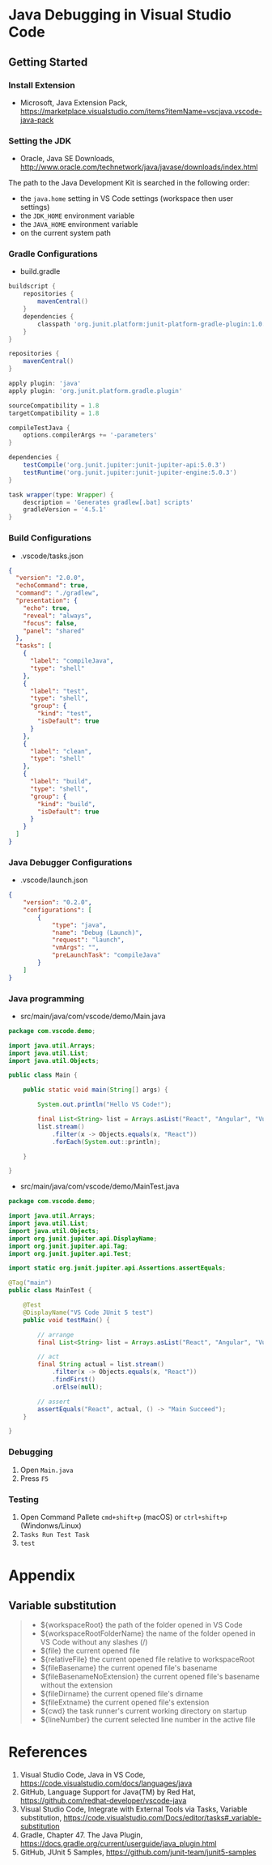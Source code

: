 # Java Debugging in Visual Studio Code 

## Getting Started

### Install Extension

* Microsoft, Java Extension Pack, https://marketplace.visualstudio.com/items?itemName=vscjava.vscode-java-pack

### Setting the JDK

* Oracle, Java SE Downloads, http://www.oracle.com/technetwork/java/javase/downloads/index.html

The path to the Java Development Kit is searched in the following order:

* the `java.home` setting in VS Code settings (workspace then user settings)
* the `JDK_HOME` environment variable
* the `JAVA_HOME` environment variable
* on the current system path

### Gradle Configurations

* build.gradle
```groovy
buildscript {
    repositories {
        mavenCentral()
    }
    dependencies {
        classpath 'org.junit.platform:junit-platform-gradle-plugin:1.0.3'
    }
}

repositories {
    mavenCentral()
}

apply plugin: 'java'
apply plugin: 'org.junit.platform.gradle.plugin'

sourceCompatibility = 1.8
targetCompatibility = 1.8

compileTestJava {
    options.compilerArgs += '-parameters'
}

dependencies {
    testCompile('org.junit.jupiter:junit-jupiter-api:5.0.3')
    testRuntime('org.junit.jupiter:junit-jupiter-engine:5.0.3')
}

task wrapper(type: Wrapper) {
    description = 'Generates gradlew[.bat] scripts'
    gradleVersion = '4.5.1'
}
```

### Build Configurations

* .vscode/tasks.json
```json
{
  "version": "2.0.0",
  "echoCommand": true,
  "command": "./gradlew",
  "presentation": {
    "echo": true,
    "reveal": "always",
    "focus": false,
    "panel": "shared"
  },
  "tasks": [
    {
      "label": "compileJava",
      "type": "shell"
    },
    {
      "label": "test",
      "type": "shell",
      "group": {
        "kind": "test",
        "isDefault": true
      }
    },
    {
      "label": "clean",
      "type": "shell"
    },
    {
      "label": "build",
      "type": "shell",
      "group": {
        "kind": "build",
        "isDefault": true
      }
    }
  ]
}
```

### Java Debugger Configurations

* .vscode/launch.json
```json
{
    "version": "0.2.0",
    "configurations": [
        {
            "type": "java",
            "name": "Debug (Launch)",
            "request": "launch",
            "vmArgs": "",
            "preLaunchTask": "compileJava"
        }
    ]
}
```

### Java programming

* src/main/java/com/vscode/demo/Main.java
```java
package com.vscode.demo;

import java.util.Arrays;
import java.util.List;
import java.util.Objects;

public class Main {

    public static void main(String[] args) {

        System.out.println("Hello VS Code!");

        final List<String> list = Arrays.asList("React", "Angular", "Vue");
        list.stream()
            .filter(x -> Objects.equals(x, "React"))
            .forEach(System.out::println);

    }

}
```

* src/main/java/com/vscode/demo/MainTest.java
```java
package com.vscode.demo;

import java.util.Arrays;
import java.util.List;
import java.util.Objects;
import org.junit.jupiter.api.DisplayName;
import org.junit.jupiter.api.Tag;
import org.junit.jupiter.api.Test;

import static org.junit.jupiter.api.Assertions.assertEquals;

@Tag("main")
public class MainTest {

    @Test
    @DisplayName("VS Code JUnit 5 test")
    public void testMain() {

        // arrange
        final List<String> list = Arrays.asList("React", "Angular", "Vue");

        // act
        final String actual = list.stream()
            .filter(x -> Objects.equals(x, "React"))
            .findFirst()
            .orElse(null);

        // assert
        assertEquals("React", actual, () -> "Main Succeed");
    }

}
```

### Debugging

1. Open `Main.java`
1. Press `F5`

### Testing

1. Open Command Pallete `cmd+shift+p` (macOS) or `ctrl+shift+p` (Windonws/Linux)
1. `Tasks Run Test Task`
1. `test`


# Appendix

## Variable substitution

> * ${workspaceRoot} the path of the folder opened in VS Code
> * ${workspaceRootFolderName} the name of the folder opened in VS Code without any slashes (/)
> * ${file} the current opened file
> * ${relativeFile} the current opened file relative to workspaceRoot
> * ${fileBasename} the current opened file's basename
> * ${fileBasenameNoExtension} the current opened file's basename without the extension
> * ${fileDirname} the current opened file's dirname
> * ${fileExtname} the current opened file's extension
> * ${cwd} the task runner's current working directory on startup
> * ${lineNumber} the current selected line number in the active file


# References

1. Visual Studio Code, Java in VS Code, https://code.visualstudio.com/docs/languages/java
1. GitHub, Language Support for Java(TM) by Red Hat, https://github.com/redhat-developer/vscode-java
1. Visual Studio Code, Integrate with External Tools via Tasks, Variable substitution, https://code.visualstudio.com/Docs/editor/tasks#_variable-substitution
1. Gradle, Chapter 47. The Java Plugin, https://docs.gradle.org/current/userguide/java_plugin.html
1. GitHub, JUnit 5 Samples, https://github.com/junit-team/junit5-samples
